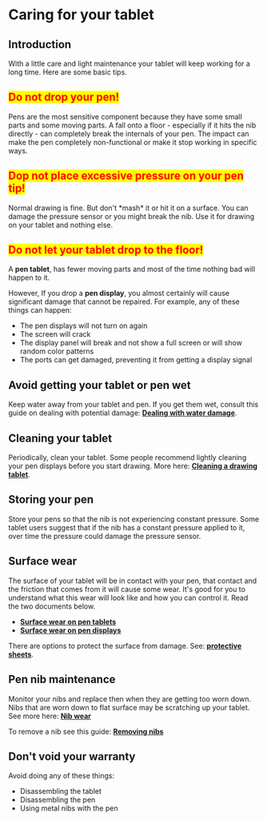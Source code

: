 # Caring for your tablet

## Introduction

With a little care and light maintenance your tablet will keep working for a long time. Here are some basic tips.

## <mark style="color:red;">**Do not drop your pen!**</mark>

Pens are the most sensitive component because they have some small parts and some moving parts. A fall onto a floor - especially if it hits the nib directly - can completely break the internals of your pen. The impact can make the pen completely non-functional or make it stop working in specific ways.

## <mark style="color:red;">Dop not place excessive pressure on your pen tip!</mark>

Normal drawing is fine. But don't \*mash\* it or hit it on a surface. You can damage the pressure sensor or you might break the nib. Use it for drawing on your tablet and nothing else.

## <mark style="color:red;">Do not let your tablet drop to the floor!</mark>

A **pen tablet**, has fewer moving parts and most of the time nothing bad will happen to it.

However, If you drop a **pen display**, you almost certainly will cause significant damage that cannot be repaired. For example, any of these things can happen:

* The pen displays will not turn on again
* The screen will crack
* The display panel will break and not show a full screen or will show random color patterns
* The ports can get damaged, preventing it from getting a display signal&#x20;

## Avoid getting your tablet or pen wet&#x20;

Keep water away from your tablet and pen. If you get them wet, consult this guide on dealing with potential damage: [**Dealing with water damage**](dealing-with-water-damage.md).

## Cleaning your tablet

Periodically, clean your tablet. Some people recommend lightly cleaning your pen displays before you start drawing. More here: [**Cleaning a drawing tablet**](cleaning-a-drawing-tablet.md).&#x20;

## Storing your pen

Store your pens so that the nib is not experiencing constant pressure. Some tablet users suggest that if the nib has a constant pressure applied to it, over time the pressure could damage the pressure sensor.&#x20;

## Surface wear

The surface of your tablet will be in contact with your pen, that contact and the friction that comes from it will cause some wear. It's good for you to understand what this wear will look like and how you can control it. Read the two documents below.

* [**Surface wear on pen tablets**](surface-wear-on-pen-tablets.md) &#x20;
* [**Surface wear on pen displays**](surface-wear-on-pen-displays.md)&#x20;

There are options to protect the surface from damage. See: [**protective sheets**](../../accessories/protective-sheets/).

## Pen nib maintenance

Monitor your nibs and replace then when they are getting too worn down. Nibs that are worn down to flat surface may be scratching up your tablet. See more here: [**Nib wear**](nib-wear.md)

To remove a nib see this guide: [**Removing nibs**](removing-the-nib-from-a-pen.md)

## Don't void your warranty

Avoid doing any of these things:

* Disassembling the tablet
* Disassembling the pen
* Using metal nibs with the pen
